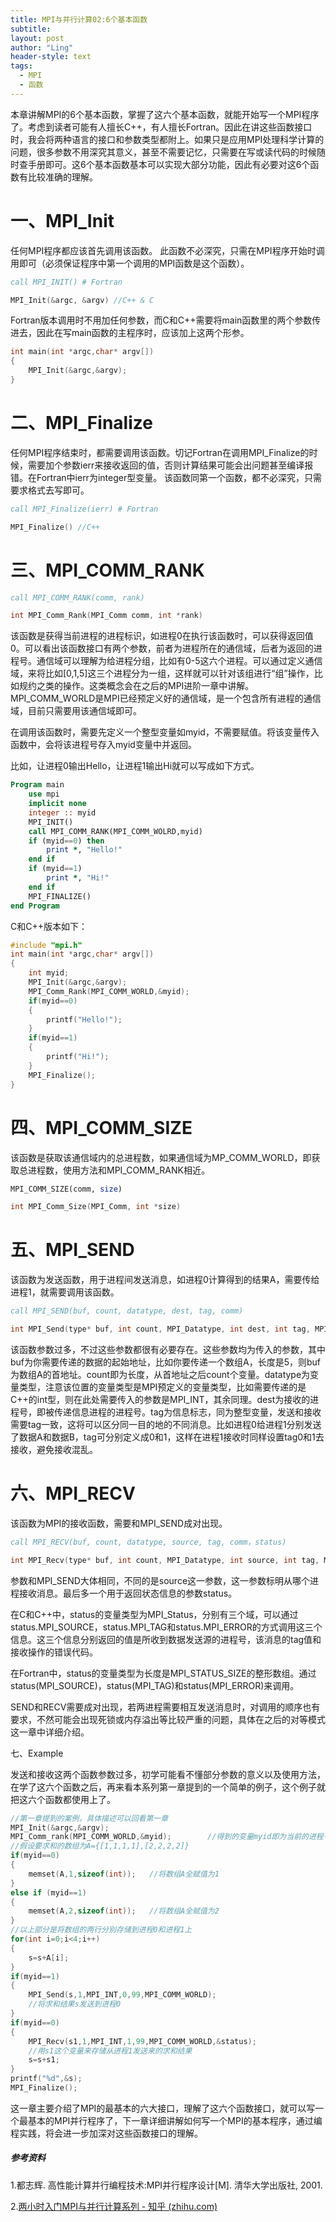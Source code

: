 ```yaml
---
title: MPI与并行计算02:6个基本函数
subtitle: 
layout: post
author: "Ling"
header-style: text
tags:
  - MPI
  - 函数
---
```


本章讲解MPI的6个基本函数，掌握了这六个基本函数，就能开始写一个MPI程序了。考虑到读者可能有人擅长C++，有人擅长Fortran。因此在讲这些函数接口时，我会将两种语言的接口和参数类型都附上。如果只是应用MPI处理科学计算的问题，很多参数不用深究其意义，甚至不需要记忆，只需要在写或读代码的时候随时查手册即可。这6个基本函数基本可以实现大部分功能，因此有必要对这6个函数有比较准确的理解。

# 一、MPI_Init

任何MPI程序都应该首先调用该函数。 此函数不必深究，只需在MPI程序开始时调用即可（必须保证程序中第一个调用的MPI函数是这个函数）。

```fortran
call MPI_INIT() # Fortran 
```

```cpp
MPI_Init(&argc, &argv) //C++ & C
```

Fortran版本调用时不用加任何参数，而C和C++需要将main函数里的两个参数传进去，因此在写main函数的主程序时，应该加上这两个形参。

```cpp
int main(int *argc,char* argv[]) 
{ 
    MPI_Init(&argc,&argv); 
}
```

# 二、MPI_Finalize

任何MPI程序结束时，都需要调用该函数。切记Fortran在调用MPI_Finalize的时候，需要加个参数ierr来接收返回的值，否则计算结果可能会出问题甚至编译报错。在Fortran中ierr为integer型变量。 该函数同第一个函数，都不必深究，只需要求格式去写即可。

```fortran
call MPI_Finalize(ierr) # Fortran
```

```cpp
MPI_Finalize() //C++ 
```

# 三、MPI_COMM_RANK

```fortran
call MPI_COMM_RANK(comm, rank) 
```

```cpp
int MPI_Comm_Rank(MPI_Comm comm, int *rank)
```

该函数是获得当前进程的进程标识，如进程0在执行该函数时，可以获得返回值0。可以看出该函数接口有两个参数，前者为进程所在的通信域，后者为返回的进程号。通信域可以理解为给进程分组，比如有0-5这六个进程。可以通过定义通信域，来将比如[0,1,5]这三个进程分为一组，这样就可以针对该组进行“组”操作，比如规约之类的操作。这类概念会在之后的MPI进阶一章中讲解。MPI_COMM_WORLD是MPI已经预定义好的通信域，是一个包含所有进程的通信域，目前只需要用该通信域即可。

在调用该函数时，需要先定义一个整型变量如myid，不需要赋值。将该变量传入函数中，会将该进程号存入myid变量中并返回。

比如，让进程0输出Hello，让进程1输出Hi就可以写成如下方式。

```fortran
Program main 
    use mpi
    implicit none 
    integer :: myid 
    MPI_INIT() 
    call MPI_COMM_RANK(MPI_COMM_WOLRD,myid) 
    if (myid==0) then 
        print *, "Hello!" 
    end if 
    if (myid==1) 
        print *, "Hi!" 
    end if 
    MPI_FINALIZE() 
end Program
```

C和C++版本如下：

```cpp
#include "mpi.h"
int main(int *argc,char* argv[]) 
{ 
    int myid; 
    MPI_Init(&argc,&argv); 
    MPI_Comm_Rank(MPI_COMM_WORLD,&myid); 
    if(myid==0) 
    { 
        printf("Hello!"); 
    } 
    if(myid==1) 
    { 
        printf("Hi!"); 
    } 
    MPI_Finalize(); 
} 
```

# 四、MPI_COMM_SIZE

该函数是获取该通信域内的总进程数，如果通信域为MP_COMM_WORLD，即获取总进程数，使用方法和MPI_COMM_RANK相近。

```fortran
MPI_COMM_SIZE(comm, size) 
```

```cpp
int MPI_Comm_Size(MPI_Comm, int *size)
```

# 五、MPI_SEND

该函数为发送函数，用于进程间发送消息，如进程0计算得到的结果A，需要传给进程1，就需要调用该函数。

```fortran
call MPI_SEND(buf, count, datatype, dest, tag, comm)
```

```cpp
int MPI_Send(type* buf, int count, MPI_Datatype, int dest, int tag, MPI_Comm comm)
```

该函数参数过多，不过这些参数都很有必要存在。这些参数均为传入的参数，其中buf为你需要传递的数据的起始地址，比如你要传递一个数组A，长度是5，则buf为数组A的首地址。count即为长度，从首地址之后count个变量。datatype为变量类型，注意该位置的变量类型是MPI预定义的变量类型，比如需要传递的是C++的int型，则在此处需要传入的参数是MPI_INT，其余同理。dest为接收的进程号，即被传递信息进程的进程号。tag为信息标志，同为整型变量，发送和接收需要tag一致，这将可以区分同一目的地的不同消息。比如进程0给进程1分别发送了数据A和数据B，tag可分别定义成0和1，这样在进程1接收时同样设置tag0和1去接收，避免接收混乱。

# 六、MPI_RECV

该函数为MPI的接收函数，需要和MPI_SEND成对出现。

```fortran
call MPI_RECV(buf, count, datatype, source, tag, comm，status) 
```

```cpp
int MPI_Recv(type* buf, int count, MPI_Datatype, int source, int tag, MPI_Comm comm, MPI_Status *status) 
```

参数和MPI_SEND大体相同，不同的是source这一参数，这一参数标明从哪个进程接收消息。最后多一个用于返回状态信息的参数status。

在C和C++中，status的变量类型为MPI_Status，分别有三个域，可以通过status.MPI_SOURCE，status.MPI_TAG和status.MPI_ERROR的方式调用这三个信息。这三个信息分别返回的值是所收到数据发送源的进程号，该消息的tag值和接收操作的错误代码。

在Fortran中，status的变量类型为长度是MPI_STATUS_SIZE的整形数组。通过status(MPI_SOURCE)，status(MPI_TAG)和status(MPI_ERROR)来调用。

SEND和RECV需要成对出现，若两进程需要相互发送消息时，对调用的顺序也有要求，不然可能会出现死锁或内存溢出等比较严重的问题，具体在之后的对等模式这一章中详细介绍。

七、Example

发送和接收这两个函数参数过多，初学可能看不懂部分参数的意义以及使用方法，在学了这六个函数之后，再来看本系列第一章提到的一个简单的例子，这个例子就把这六个函数都使用上了。

```cpp
//第一章提到的案例，具体描述可以回看第一章
MPI_Init(&argc,&argv);
MPI_Comm_rank(MPI_COMM_WORLD,&myid);        //得到的变量myid即为当前的进程号
//假设要求和的数组为A={[1,1,1,1],[2,2,2,2]}
if(myid==0)
{
    memset(A,1,sizeof(int));   //将数组A全赋值为1
}
else if (myid==1)
{
    memset(A,2,sizeof(int));   //将数组A全赋值为2
}
//以上部分是将数组的两行分别存储到进程0和进程1上
for(int i=0;i<4;i++)
{
    s=s+A[i];
}
if(myid==1)
{
    MPI_Send(s,1,MPI_INT,0,99,MPI_COMM_WORLD);
    //将求和结果s发送到进程0
}
if(myid==0)
{
    MPI_Recv(s1,1,MPI_INT,1,99,MPI_COMM_WORLD,&status);
    //用s1这个变量来存储从进程1发送来的求和结果
    s=s+s1;
}
printf("%d",&s);
MPI_Finalize();
```

这一章主要介绍了MPI的最基本的六大接口，理解了这六个函数接口，就可以写一个最基本的MPI并行程序了，下一章详细讲解如何写一个MPI的基本程序，通过编程实践，将会进一步加深对这些函数接口的理解。

##### 参考资料

1.都志辉. 高性能计算并行编程技术:MPI并行程序设计[M]. 清华大学出版社, 2001.

2.[两小时入门MPI与并行计算系列 - 知乎 (zhihu.com)](https://zhuanlan.zhihu.com/p/355652501)
